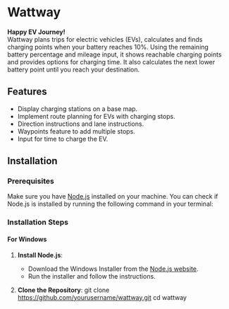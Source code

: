 # **Wattway**

**Happy EV Journey!**  
Wattway plans trips for electric vehicles (EVs), calculates and finds charging points when your battery reaches 10%. Using the remaining battery percentage and mileage input, it shows reachable charging points and provides options for charging time. It also calculates the next lower battery point until you reach your destination.

## **Features**
- Display charging stations on a base map.
- Implement route planning for EVs with charging stops.
- Direction instructions and lane instructions.
- Waypoints feature to add multiple stops.
- Input for time to charge the EV.

## **Installation**

### Prerequisites
Make sure you have [Node.js](https://nodejs.org/) installed on your machine. You can check if Node.js is installed by running the following command in your terminal:


### Installation Steps

#### For Windows
1. **Install Node.js**:
   - Download the Windows Installer from the [Node.js website](https://nodejs.org/).
   - Run the installer and follow the instructions.

2. **Clone the Repository**:
 git clone https://github.com/yourusername/wattway.git
	cd wattway
